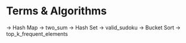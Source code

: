 # Terms & Algorithms

-> Hash Map
    -> two_sum
-> Hash Set
    -> valid_sudoku
-> Bucket Sort
    -> top_k_frequent_elements
